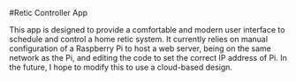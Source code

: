 #Retic Controller App

This app is designed to provide a comfortable and modern user interface to schedule and control a home retic system. It currently relies on manual configuration of a Raspberry Pi to host a web server, being on the same network as the Pi, and editing the code to set the correct IP address of Pi. In the future, I hope to modify this to use a cloud-based design.
